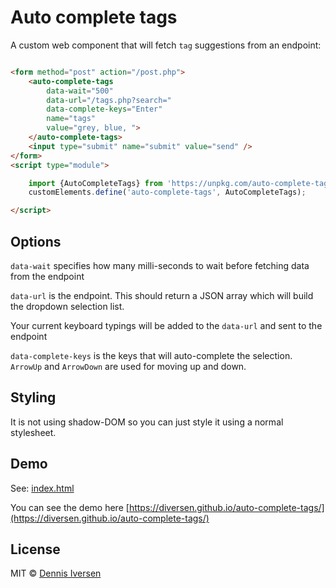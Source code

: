 # Auto complete tags

A custom web component that will fetch `tag` suggestions from an endpoint: 

~~~html

<form method="post" action="/post.php">
    <auto-complete-tags
        data-wait="500" 
        data-url="/tags.php?search=" 
        data-complete-keys="Enter"
        name="tags" 
        value="grey, blue, ">
    </auto-complete-tags>
    <input type="submit" name="submit" value="send" />
</form>
<script type="module">

    import {AutoCompleteTags} from 'https://unpkg.com/auto-complete-tags@1.0.0/index.js';
    customElements.define('auto-complete-tags', AutoCompleteTags);

</script>

~~~

## Options

`data-wait` specifies how many milli-seconds to wait before fetching data from the endpoint

`data-url` is the endpoint. This should return a JSON array which will build the dropdown selection list.

Your current keyboard typings will be added to the `data-url` and sent to the endpoint

`data-complete-keys` is the keys that will auto-complete the selection. `ArrowUp` and `ArrowDown` are used for moving up and down.

## Styling

It is not using shadow-DOM so you can just style it using a normal stylesheet. 

## Demo

See: [index.html](index.html)

You can see the demo here [https://diversen.github.io/auto-complete-tags/](https://diversen.github.io/auto-complete-tags/)

## License

MIT © [Dennis Iversen](https://github.com/diversen)